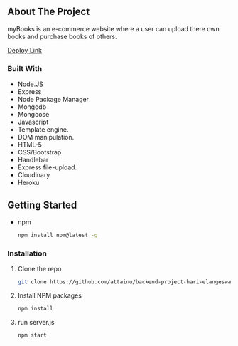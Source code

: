 ## About The Project

 myBooks is an e-commerce website where a user can upload there own books and purchase books of others.
 
 <a href="https://loveandcare.herokuapp.com/">Deploy Link</a>

### Built With

* Node.JS
*	Express
*	Node Package Manager
*	Mongodb
*	Mongoose
*	Javascript
*	Template engine.
* DOM manipulation.
*	HTML-5
*	CSS/Bootstrap
*	Handlebar
*	Express file-upload.
*	Cloudinary
*	Heroku


<!-- GETTING STARTED -->
 ## Getting Started

* npm
  ```sh
  npm install npm@latest -g
  ```

### Installation

1. Clone the repo
   ```sh
   git clone https://github.com/attainu/backend-project-hari-elangeswaran-au16.git
   ```
2. Install NPM packages
   ```sh
   npm install
   ```
3. run server.js 
   ```sh
   npm start
   ```




















